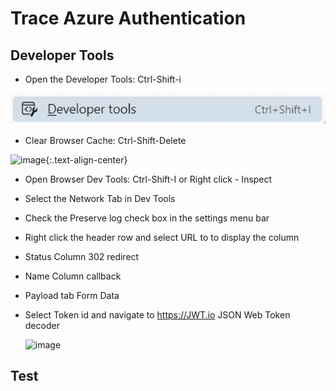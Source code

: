 # Trace Azure Authentication
## Developer Tools

- Open the Developer Tools: Ctrl-Shift-i
  
![Developer Tools](../assets/images/DeveloperTools.jpg)

- Clear Browser Cache: Ctrl-Shift-Delete

![image](https://github.com/user-attachments/assets/e8a890df-7bcf-4267-9e37-1ccba9b1a151){:.text-align-center}

- Open Browser Dev Tools: Ctrl-Shift-I or Right click - Inspect

- Select the Network Tab in Dev Tools

- Check the Preserve log check box in the settings menu bar

- Right click the header row and select URL to to display the column

- Status Column 302 redirect

- Name Column callback

- Payload tab Form Data

- Select Token id and navigate to https://JWT.io JSON Web Token decoder

 	![image](https://github.com/user-attachments/assets/a3f09130-2778-4cbe-b2ab-6c32e4fa43de)

  





## Test

